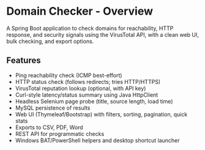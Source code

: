 # Domain Checker - Overview

A Spring Boot application to check domains for reachability, HTTP response, and security signals using the VirusTotal API, with a clean web UI, bulk checking, and export options.

## Features
- Ping reachability check (ICMP best-effort)
- HTTP status check (follows redirects; tries HTTP/HTTPS)
- VirusTotal reputation lookup (optional, with API key)
- Curl-style latency/status summary using Java HttpClient
- Headless Selenium page probe (title, source length, load time)
- MySQL persistence of results
- Web UI (Thymeleaf/Bootstrap) with filters, sorting, pagination, quick stats
- Exports to CSV, PDF, Word
- REST API for programmatic checks
- Windows BAT/PowerShell helpers and desktop shortcut launcher

